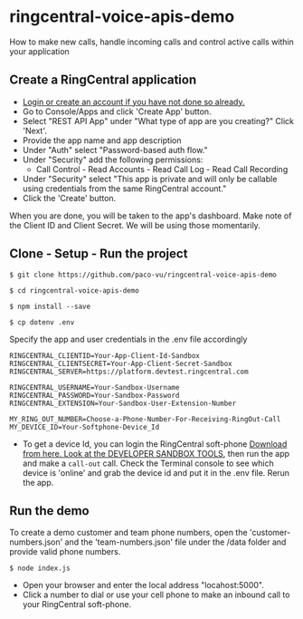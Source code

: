 # ringcentral-voice-apis-demo
How to make new calls, handle incoming calls and control active calls within your application

## Create a RingCentral application
- [Login or create an account if you have not done so already.](https://developer.ringcentral.com/login.html#/)
- Go to Console/Apps and click 'Create App' button.
- Select "REST API App" under "What type of app are you creating?" Click 'Next'.
- Provide the app name and app description
- Under "Auth" select "Password-based auth flow."
- Under "Security" add the following permissions:
  * Call Control - Read Accounts - Read Call Log - Read Call Recording
- Under "Security" select "This app is private and will only be callable using credentials from the same RingCentral account."
- Click the 'Create' button.</li>

When you are done, you will be taken to the app's dashboard. Make note of the Client ID and Client Secret. We will be using those momentarily.

## Clone - Setup - Run the project
```
$ git clone https://github.com/paco-vu/ringcentral-voice-apis-demo

$ cd ringcentral-voice-apis-demo

$ npm install --save

$ cp dotenv .env
```

Specify the app and user credentials in the .env file accordingly
```
RINGCENTRAL_CLIENTID=Your-App-Client-Id-Sandbox
RINGCENTRAL_CLIENTSECRET=Your-App-Client-Secret-Sandbox
RINGCENTRAL_SERVER=https://platform.devtest.ringcentral.com

RINGCENTRAL_USERNAME=Your-Sandbox-Username
RINGCENTRAL_PASSWORD=Your-Sandbox-Password
RINGCENTRAL_EXTENSION=Your-Sandbox-User-Extension-Number

MY_RING_OUT_NUMBER=Choose-a-Phone-Number-For-Receiving-RingOut-Call
MY_DEVICE_ID=Your-Softphone-Device_Id

```

* To get a device Id, you can login the RingCentral soft-phone [Download from here. Look at the DEVELOPER SANDBOX TOOLS](https://community.ringcentral.com/spaces/144/index.html), then run the app and make a `call-out` call. Check the Terminal console to see which device is 'online' and grab the device id and put it in the .env file. Rerun the app.

## Run the demo

To create a demo customer and team phone numbers, open the 'customer-numbers.json' and the 'team-numbers.json' file under the /data folder and provide valid phone numbers.
```
$ node index.js
```
* Open your browser and enter the local address "locahost:5000".
* Click a number to dial or use your cell phone to make an inbound call to your RingCentral soft-phone.

